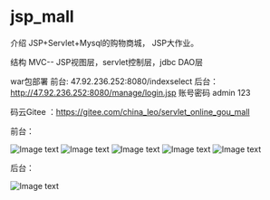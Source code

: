 # jsp_mall

介绍 JSP+Servlet+Mysql的购物商城， JSP大作业。

结构 MVC-- JSP视图层，servlet控制层，jdbc DAO层

war包部署 前台: 47.92.236.252:8080/indexselect 后台：http://47.92.236.252:8080/manage/login.jsp 账号密码 admin 123

码云Gitee ：https://gitee.com/china_leo/servlet_online_gou_mall

前台：

![Image text](https://github.com/leo0123456/myimge/blob/main/220533_b1efcd74_7658562.png)
![Image text](https://github.com/leo0123456/myimge/blob/main/220620_e9c28c2a_7658562.png)
![Image text](https://github.com/leo0123456/myimge/blob/main/220649_740ccda6_7658562.png)
![Image text](https://github.com/leo0123456/myimge/blob/main/220706_4589167c_7658562.png)
![Image text](https://github.com/leo0123456/myimge/blob/main/220724_c1857ead_7658562.png)

后台：

![Image text](https://github.com/leo0123456/myimge/blob/main/220843_eee806ce_7658562.png)
